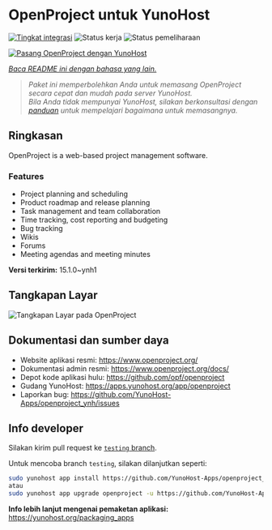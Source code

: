 <!--
N.B.: README ini dibuat secara otomatis oleh <https://github.com/YunoHost/apps/tree/master/tools/readme_generator>
Ini TIDAK boleh diedit dengan tangan.
-->

# OpenProject untuk YunoHost

[![Tingkat integrasi](https://apps.yunohost.org/badge/integration/openproject)](https://ci-apps.yunohost.org/ci/apps/openproject/)
![Status kerja](https://apps.yunohost.org/badge/state/openproject)
![Status pemeliharaan](https://apps.yunohost.org/badge/maintained/openproject)

[![Pasang OpenProject dengan YunoHost](https://install-app.yunohost.org/install-with-yunohost.svg)](https://install-app.yunohost.org/?app=openproject)

*[Baca README ini dengan bahasa yang lain.](./ALL_README.md)*

> *Paket ini memperbolehkan Anda untuk memasang OpenProject secara cepat dan mudah pada server YunoHost.*  
> *Bila Anda tidak mempunyai YunoHost, silakan berkonsultasi dengan [panduan](https://yunohost.org/install) untuk mempelajari bagaimana untuk memasangnya.*

## Ringkasan

OpenProject is a web-based project management software.

### Features

- Project planning and scheduling
- Product roadmap and release planning
- Task management and team collaboration
- Time tracking, cost reporting and budgeting
- Bug tracking
- Wikis
- Forums
- Meeting agendas and meeting minutes


**Versi terkirim:** 15.1.0~ynh1

## Tangkapan Layar

![Tangkapan Layar pada OpenProject](./doc/screenshots/screenshot1.png)

## Dokumentasi dan sumber daya

- Website aplikasi resmi: <https://www.openproject.org/>
- Dokumentasi admin resmi: <https://www.openproject.org/docs/>
- Depot kode aplikasi hulu: <https://github.com/opf/openproject>
- Gudang YunoHost: <https://apps.yunohost.org/app/openproject>
- Laporkan bug: <https://github.com/YunoHost-Apps/openproject_ynh/issues>

## Info developer

Silakan kirim pull request ke [`testing` branch](https://github.com/YunoHost-Apps/openproject_ynh/tree/testing).

Untuk mencoba branch `testing`, silakan dilanjutkan seperti:

```bash
sudo yunohost app install https://github.com/YunoHost-Apps/openproject_ynh/tree/testing --debug
atau
sudo yunohost app upgrade openproject -u https://github.com/YunoHost-Apps/openproject_ynh/tree/testing --debug
```

**Info lebih lanjut mengenai pemaketan aplikasi:** <https://yunohost.org/packaging_apps>
